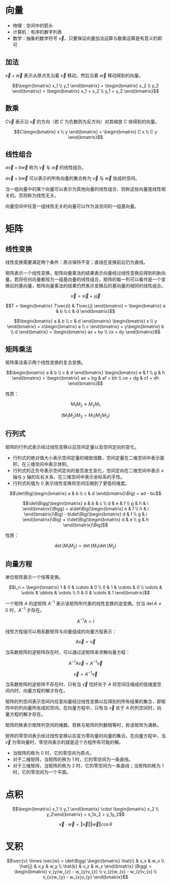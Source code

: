 # 向量

- 物理：空间中的箭头
- 计算机：有序的数字列表
- 数学：抽象的数学符号 $\vec{v}$，只要保证向量加法运算与数乘运算是有意义的即可

## 加法

$\vec{v}+\vec{w}$ 表示从原点先沿着 $\vec{v}$ 移动，然后沿着 $\vec{w}$ 移动得到的向量。

```math
\begin{bmatrix} x_1 \\ y_1 \end{bmatrix}
+
\begin{bmatrix} x_2 \\ y_2 \end{bmatrix}
=
\begin{bmatrix} x_1 + x_2 \\ y_1 + y_2 \end{bmatrix}
```

## 数乘

$C\vec{v}$ 表示沿 $\vec{v}$ 的方向（若 $C$ 为负数则为反方向）对其缩放 $C$ 倍得到的向量。

```math
C\begin{bmatrix} x \\ y \end{bmatrix}
=
\begin{bmatrix} C x \\ C y \end{bmatrix}
```

## 线性组合

$a\vec{v}+b\vec{w}$ 称为 $\vec{v}$ 与 $\vec{w}$ 的线性组合。

$a\vec{v}+b\vec{w}$ 可以表示的所有向量的集合称为 $\vec{v}$ 与 $\vec{w}$ 张成的空间。

当一组向量中的某个向量可以表示为其他向量的线性组合，则称这些向量是线性相关的。否则称为线性无关。

向量空间中任意一组线性无关的向量可以作为该空间的一组基向量。

# 矩阵

## 线性变换

线性变换需要满足两个条件：原点保持不变；直线在变换前后仍为直线。

矩阵表示一个线性变换，矩阵向量乘法的结果表示向量经过线性变换后得到的新向量。若将任何向量都视为一组基向量的线性组合，矩阵的每一列可以看作是一个变换后的基向量，矩阵向量乘法的结果仍然表示变换后的基向量的相同的线性组合。

```math
\vec{v} = x\vec{i} + y\vec{j}
```

```math
T
=
\begin{bmatrix} T\vec{i} & T\vec{j} \end{bmatrix}
=
\begin{bmatrix} a & b \\ c & d \end{bmatrix}
```

```math
\begin{bmatrix} a & b \\ c & d \end{bmatrix}
\begin{bmatrix} x \\ y \end{bmatrix}
=
x\begin{bmatrix} a \\ c \end{bmatrix}
+
y\begin{bmatrix} b \\ d \end{bmatrix}
=
\begin{bmatrix} ax + by \\ cx + dy \end{bmatrix}
```

## 矩阵乘法

矩阵乘法表示两个线性变换的复合变换。

```math
\begin{bmatrix} a & b \\ c & d \end{bmatrix}
\begin{bmatrix} e & f \\ g & h \end{bmatrix}
=
\begin{bmatrix} ae + bg & af + bh \\ ce + dg & cf + dh \end{bmatrix}
```

性质：

```math
M_{1}M_{2}\not=M_{2}M_{1}
```

```math
(M_{1}M_{2})M_{3}=M_{1}(M_{2}M_{3})
```

## 行列式

矩阵的行列式表示经过线性变换以后空间定量以及空间定向的变化。

- 行列式的绝对值大小表示空间定量的缩放倍数，空间定量在二维空间中表示面积，在三维空间中表示体积。
- 行列式的正负号表示空间定向的是否发生变化，空间定向在二维空间中表示 $x$ 轴与 $y$ 轴的左右关系，在三维空间中表示坐标系的手性。
- 行列式的值为 0 表示线性变换将空间压缩到了更低的维度。

```math
\det\Big(\begin{bmatrix} a & b \\ c & d \end{bmatrix}\Big)
=
ad - bc
```

```math
\det\Bigg(\begin{bmatrix} a & b & c \\ d & e & f \\ g & h & i \end{bmatrix}\Bigg)
=
a\det\Big(\begin{bmatrix} e & f \\ h & i \end{bmatrix}\Big)
- b\det\Big(\begin{bmatrix} d & f \\ g & i \end{bmatrix}\Big)
+ c\det\Big(\begin{bmatrix} d & e \\ g & h \end{bmatrix}\Big)
```

性质：

```math
\det(M_{1}M_{2}) = \det(M_1)\det(M_2)
```

## 向量方程

单位矩阵表示一个恒等变换。

```math
I_n
=
\begin{bmatrix}
  1 & 0 & \cdots & 0 \\
  0 & 1 & \cdots & 0 \\
  \vdots & \vdots & \ddots & \vdots \\
  0 & 0 & \cdots & 1
\end{bmatrix}
```

一个矩阵 $A$ 的逆矩阵 $A^{-1}$ 表示该矩阵所代表的线性变换的逆变换。仅当 $\det{A}\not=0$ 时，$A^{-1}$ 才存在。

```math
A^{-1}A = I
```

线性方程组可以用系数矩阵与向量组成的向量方程表示：

```math
A\vec{x}=\vec{v}
```

当系数矩阵的逆矩阵存在时，可以通过逆矩阵来求解向量方程：

```math
A^{-1}A\vec{x}=A^{-1}\vec{v}
```

```math
\vec{x} = A^{-1}\vec{v}
```

当系数矩阵的逆矩阵不存在时，只有当 $\vec{v}$ 恰好处于 $A$ 将空间压缩成的低维度空间内时，向量方程的解才存在。

矩阵的列空间表示空间内任意向量经过线性变换以后得到的所有结果的集合，即矩阵中的列向量所张成的空间。在向量方程中，只有当 $\vec{v}$ 处于 $A$ 的列空间时，向量方程的解才存在。

矩阵的秩表示矩阵列空间的维数。若秩与矩阵的列数相等时，称该矩阵为满秩。

矩阵的零空间表示经过线性变换以后变为零向量的向量的集合。在向量方程中，当 $\vec{v}$ 为零向量时，零空间表示的就是这个方程所有可能的解。

- 当矩阵的秩为 0 时，它的零空间为原点。
- 对于二维矩阵，当矩阵的秩为 1 时，它的零空间为一条直线。
- 对于三维矩阵，当矩阵的秩为 2 时，它的零空间为一条直线；当矩阵的秩为 1 时，它的零空间为一个平面。

# 点积

```math
\begin{bmatrix} x_1 \\ y_1 \end{bmatrix} \cdot \begin{bmatrix} x_2 \\ y_2\end{bmatrix}
= x_1x_2 + y_1y_2
```

```math
\vec{v} \cdot \vec{w} = \Vert{\vec{v}}\Vert \Vert{\vec{w}}\Vert \cos{\theta}
```

# 叉积

```math
\vec{v} \times \vec{w}
=
\det\Bigg(
  \begin{bmatrix}
    \hat{i} & v_x & w_x \\
    \hat{j} & v_y & w_y \\
    \hat{k} & v_z & w_z
  \end{bmatrix}
\Bigg)
=
\begin{bmatrix}
  v_{y}w_{z} - w_{y}v_{z} \\
  v_{z}w_{x} - w_{z}v_{x} \\
  v_{x}w_{y} - w_{x}v_{y}
\end{bmatrix}
```
